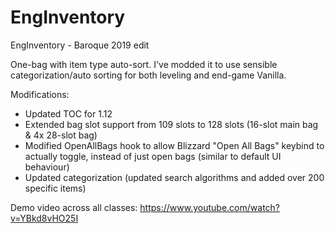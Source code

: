 # EngInventory
EngInventory - Baroque 2019 edit

One-bag with item type auto-sort. I've modded it to use sensible categorization/auto sorting for both leveling and end-game Vanilla.

Modifications:

- Updated TOC for 1.12
- Extended bag slot support from 109 slots to 128 slots (16-slot main bag & 4x 28-slot bag)
- Modified OpenAllBags hook to allow Blizzard "Open All Bags" keybind to actually toggle, instead of just open bags (similar to default UI behaviour)
- Updated categorization (updated search algorithms and added over 200 specific items)

Demo video across all classes: https://www.youtube.com/watch?v=YBkd8vHO25I
